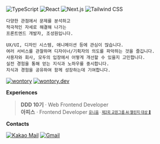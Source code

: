 ![TypeScript](https://img.shields.io/badge/TypeScript-3178C6?logo=TypeScript&logoColor=white)
![React](https://img.shields.io/badge/React-61DAFB?logo=React&logoColor=black)
![Next.js](https://img.shields.io/badge/Next.js-000000?logo=Next.js)
![Tailwind CSS](https://img.shields.io/badge/Tailwind_CSS-06B6D4?logo=TailwindCSS&logoColor=white)

```
다양한 관점에서 문제를 분석하고
적극적인 자세로 해결해 나가는
프론트엔드 개발자, 조성원입니다.

UX/UI, 디자인 시스템, 애니메이션 등에 관심이 많습니다.
여러 서비스를 관찰하며 디자이너/기획자의 의도를 파악하는 것을 즐깁니다.
사용자와 회사, 모두의 입장에서 어떻게 개선할 수 있을지 고민합니다.
실전 경험을 통해 얻는 지식과 노하우를 중시합니다.
지식과 경험을 공유하여 함께 성장하는데 기여합니다.
```

[![wontory](https://img.shields.io/badge/wontory-0A66C2?logo=LinkedIn&logoColor=white)](https://www.linkedin.com/in/wontory/)
[![wontory.dev](https://img.shields.io/badge/wontory.dev-000000?logo=Astro&logoColor=white)](https://www.wontory.dev/)

**Experiences**

> **DDD 10기** · Web Frontend Developer  
> **아피스** · Frontend Developer <sub><sup>[유니음](https://www.unieum.kr/) · [제2회 교원그룹 AI 챌린지 대상 🥇](https://github.com/wontory/wontory/blob/master/documents/%EC%A0%9C2%ED%9A%8C%20%EA%B5%90%EC%9B%90%EA%B7%B8%EB%A3%B9%20AI%EC%B1%8C%EB%A6%B0%EC%A7%80%20%EB%8C%80%ED%9A%8C%20%EB%8C%80%EC%83%81.pdf)</sup></sub>

**Contacts**

[![Kakao Mail](https://img.shields.io/badge/tjddnjsjo@kakao.com-FFCD00?logo=Kakao&logoColor=black)](tjddnjsjo@kakao.com)
[![Gmail](https://img.shields.io/badge/devwontory@gmail.com-EA4335?logo=Gmail&logoColor=white)](tjddnjsjo@kakao.com)
